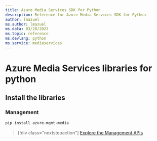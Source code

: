 ```yaml
---
title: Azure Media Services SDK for Python
description: Reference for Azure Media Services SDK for Python
author: lmazuel
ms.author: lmazuel
ms.data: 03/28/2023
ms.topic: reference
ms.devlang: python
ms.service: mediaservices
---
```

# Azure Media Services libraries for python

## Install the libraries


### Management

```bash
pip install azure-mgmt-media
```
> [!div class="nextstepaction"]
> [Explore the Management APIs](/python/api/overview/azure/mediaservices/management)